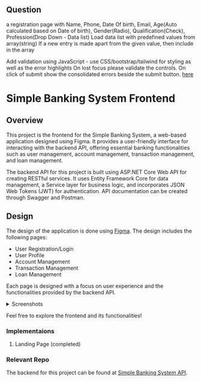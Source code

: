 ## Question

a registration page with Name, Phone, Date Of birth, Email, Age(Auto calculated based on Date of birth), Gender(Radio), Qualification(Check), Profession(Drop Down - Data list) Load data list with predefined values from array(string) If a new entry is made apart from the given value, then include in the array

Add validation using JavaScript - use CSS/bootstrap/tailwind for styling as well as the error highlights On lost focus please validate the controls. On click of submit show the consolidated errors beside the submit button. [here](./morning%20content/)

# Simple Banking System Frontend

## Overview

This project is the frontend for the Simple Banking System, a web-based application designed using Figma. It provides a user-friendly interface for interacting with the backend API, offering essential banking functionalities such as user management, account management, transaction management, and loan management.

The backend API for this project is built using ASP.NET Core Web API for creating RESTful services. It uses Entity Framework Core for data management, a Service layer for business logic, and incorporates JSON Web Tokens (JWT) for authentication. API documentation can be created through Swagger and Postman.

## Design

The design of the application is done using [Figma](https://www.figma.com/design/9SM8gxJjySlck8665U5Cln/Untitled?node-id=0-1&t=0hefPrGlUm0AtXlv-1). The design includes the following pages:

- User Registration/Login
- User Profile
- Account Management
- Transaction Management
- Loan Management

Each page is designed with a focus on user experience and the functionalities provided by the backend API.

<details>
<summary>Screenshots</summary>

Here are some screenshots of the Simple Banking System frontend:

1. **Landing Page**:
   ![Landing Page](../Day%2043%20-%20June%2010/assets/Screenshot%202024-06-10%20173110.png)
2. **User Registration/Login**:
   ![User Registration/Login](../Day%2043%20-%20June%2010/assets/Screenshot%202024-06-10%20173334.png)

3. **User Profile**:
   ![User Profile](../Day%2043%20-%20June%2010/assets/Screenshot%202024-06-10%20173159.png)

4. **Account Management**:
   ![Account Management](../Day%2043%20-%20June%2010/assets/Screenshot%202024-06-10%20173412.png)

</details>

Feel free to explore the frontend and its functionalities!

### Implementaions

1. Landing Page (completed)

### Relevant Repo

The backend for this project can be found at [Simple Banking System API](https://github.com/JaivigneshJv/Backend-Mini-Project-Genspark).

